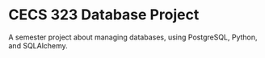 # CECS 323 Database Project
 A semester project about managing databases, using PostgreSQL, Python, and SQLAlchemy.
